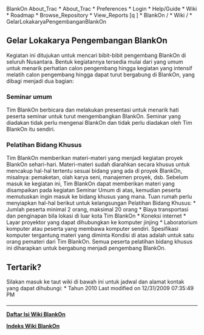    BlankOn
 About_Trac
    * About_Trac
    * Preferences
    * Login
    * Help/Guide
    * Wiki
    * Roadmap
    * Browse_Repository
    * View_Reports
[q                 ]
    * BlankOn  /
    * Wiki  /
    * GelarLokakaryaPengembanganBlankOn
## Gelar Lokakarya Pengembangan BlankOn
Kegiatan ini ditujukan untuk mencari bibit-bibit pengembang BlankOn di seluruh
Nusantara. Bentuk kegiatannya tersedia mulai dari yang umum untuk menarik
perhatian calon pengembang hingga kegiatan yang intensif melatih calon
pengembang hingga dapat turut bergabung di BlankOn, yang dibagi menjadi dua
bagian:
### Seminar umum
Tim BlankOn berbicara dan melakukan presentasi untuk menarik hati peserta
seminar untuk turut mengembangkan BlankOn. Seminar yang diadakan tidak perlu
mengenai BlankOn dan tidak perlu diadakan oleh Tim BlankOn itu sendiri.
### Pelatihan Bidang Khusus
Tim BlankOn memberikan materi-materi yang menjadi kegiatan proyek BlankOn
sehari-hari. Materi-materi sudah diarahkan secara khusus untuk mencakup hal-hal
tertentu sesuai bidang yang ada di proyek BlankOn, misalnya: pemaketan, olah
karya seni, manajemen proyek, dsb. Sebelum masuk ke kegiatan ini, Tim BlankOn
dapat memberikan materi yang disampaikan pada kegiatan Seminar Umum di atas,
kemudian peserta memutuskan ingin masuk ke bidang khusus yang mana.
Tuan rumah perlu menyiapkan hal-hal berikut untuk kelangsungan Pelatihan Bidang
Khusus:
    * Jumlah peserta minimal 2 orang, maksimal 20 orang
    * Biaya transportasi dan penginapan bila lokasi di luar kota Tim BlankOn
    * Koneksi internet
    * Layar proyektor yang dapat dihubungkan ke komputer jinjing
    * Laboratorium komputer atau peserta yang membawa komputer sendiri.
      Spesifikasi komputer tergantung materi yang diminta
Kondisi di atas adalah untuk satu orang pemateri dari Tim BlankOn.
Semua peserta pelatihan bidang khusus ini diharapkan untuk bergabung menjadi
pengembang BlankOn.
## Tertarik?
Silakan masuk ke taut wiki di bawah ini untuk jadwal dan alamat kontak yang
dapat dihubungi:
    * Tahun 2010
Last modified on 12/31/2009 07:35:49 PM
#### 
    
 
 
 
 
 
---
[**Daftar Isi Wiki BlankOn**](/DaftarIsi/README.md)
 
[**Indeks Wiki BlankOn**](/Indeks.md)
